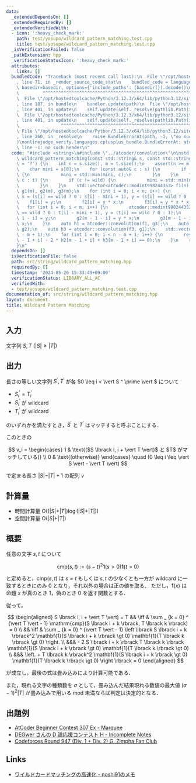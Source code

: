 ```yaml
---
data:
  _extendedDependsOn: []
  _extendedRequiredBy: []
  _extendedVerifiedWith:
  - icon: ':heavy_check_mark:'
    path: test/yosupo/wildcard_pattern_matching.test.cpp
    title: test/yosupo/wildcard_pattern_matching.test.cpp
  _isVerificationFailed: false
  _pathExtension: hpp
  _verificationStatusIcon: ':heavy_check_mark:'
  attributes:
    links: []
  bundledCode: "Traceback (most recent call last):\n  File \"/opt/hostedtoolcache/Python/3.12.3/x64/lib/python3.12/site-packages/onlinejudge_verify/documentation/build.py\"\
    , line 71, in _render_source_code_stat\n    bundled_code = language.bundle(stat.path,\
    \ basedir=basedir, options={'include_paths': [basedir]}).decode()\n          \
    \         ^^^^^^^^^^^^^^^^^^^^^^^^^^^^^^^^^^^^^^^^^^^^^^^^^^^^^^^^^^^^^^^^^^^^^^^^^^^^^^^^^\n\
    \  File \"/opt/hostedtoolcache/Python/3.12.3/x64/lib/python3.12/site-packages/onlinejudge_verify/languages/cplusplus.py\"\
    , line 187, in bundle\n    bundler.update(path)\n  File \"/opt/hostedtoolcache/Python/3.12.3/x64/lib/python3.12/site-packages/onlinejudge_verify/languages/cplusplus_bundle.py\"\
    , line 401, in update\n    self.update(self._resolve(pathlib.Path(included), included_from=path))\n\
    \  File \"/opt/hostedtoolcache/Python/3.12.3/x64/lib/python3.12/site-packages/onlinejudge_verify/languages/cplusplus_bundle.py\"\
    , line 401, in update\n    self.update(self._resolve(pathlib.Path(included), included_from=path))\n\
    \                ^^^^^^^^^^^^^^^^^^^^^^^^^^^^^^^^^^^^^^^^^^^^^^^^^^^^^^^^^\n \
    \ File \"/opt/hostedtoolcache/Python/3.12.3/x64/lib/python3.12/site-packages/onlinejudge_verify/languages/cplusplus_bundle.py\"\
    , line 260, in _resolve\n    raise BundleErrorAt(path, -1, \"no such header\"\
    )\nonlinejudge_verify.languages.cplusplus_bundle.BundleErrorAt: atcoder/convolution.hpp:\
    \ line -1: no such header\n"
  code: "#include <string>\n#include \"../atcoder/convolution\"\n\nstd::vector<bool>\
    \ wildcard_pattern_matching(const std::string& s, const std::string& t, char wild\
    \ = '?') {\n    int n = s.size(), m = t.size();\n    assert(n >= m and n > 0);\n\
    \    char mini = s[0];\n    for (const auto& c : s) {\n        if (c != wild)\
    \ {\n            mini = std::min(mini, c);\n        }\n    }\n    for (const auto&\
    \ c : t) {\n        if (c != wild) {\n            mini = std::min(mini, c);\n\
    \        }\n    }\n    std::vector<atcoder::modint998244353> f1(n), f2(n), f3(n),\
    \ g1(m), g2(m), g3(m);\n    for (int i = 0; i < n; i++) {\n        atcoder::modint998244353\
    \ x = (s[i] == wild ? 0 : s[i] - mini + 1), y = (s[i] == wild ? 0 : 1);\n    \
    \    f1[i] = y;\n        f2[i] = y * x;\n        f3[i] = y * x * x;\n    }\n \
    \   for (int i = 0; i < m; i++) {\n        atcoder::modint998244353 x = (t[i]\
    \ == wild ? 0 : t[i] - mini + 1), y = (t[i] == wild ? 0 : 1);\n        g1[m -\
    \ 1 - i] = y;\n        g2[m - 1 - i] = y * x;\n        g3[m - 1 - i] = y * x *\
    \ x;\n    }\n    auto h1 = atcoder::convolution(f1, g3);\n    auto h2 = atcoder::convolution(f2,\
    \ g2);\n    auto h3 = atcoder::convolution(f3, g1);\n    std::vector<bool> res(n\
    \ - m + 1);\n    for (int i = 0; i < n - m + 1; i++) {\n        res[i] = (h1[m\
    \ - 1 + i] - 2 * h2[m - 1 + i] + h3[m - 1 + i] == 0);\n    }\n    return res;\n\
    }\n"
  dependsOn: []
  isVerificationFile: false
  path: src/string/wildcard_pattern_matching.hpp
  requiredBy: []
  timestamp: '2024-05-26 15:33:49+09:00'
  verificationStatus: LIBRARY_ALL_AC
  verifiedWith:
  - test/yosupo/wildcard_pattern_matching.test.cpp
documentation_of: src/string/wildcard_pattern_matching.hpp
layout: document
title: Wildcard Pattern Matching
---
```


## 入力
文字列 $S, T\ (\vert S \vert \geq \vert T \vert)$

## 出力

長さの等しい文字列 $S ^ \prime, T ^ \prime$ が各 $0 \leq i < \vert S ^ \prime \vert $ について

- $S ^ \prime _ i = T ^ \prime _ i$
- $S ^ \prime _ i$ が wildcard
- $T ^ \prime _ i$ が wildcard

のいずれかを満たすとき，$S ^ \prime$ と $T ^ \prime$ はマッチすると呼ぶことにする．

このときの

$$
v_i = 
\begin{cases}
1 & \text{($S \lbrack i, i + \vert T \vert)$ と $T$ がマッチしている)} \\
0 & \text{(otherwise)}
\end{cases}
\quad (0 \leq i \leq \vert S \vert - \vert T \vert)
$$

で定まる長さ $\vert S \vert - \vert T \vert + 1$ の配列 $v$

## 計算量

- 時間計算量 $\mathrm{O}((\vert S \vert + \vert T \vert) \log (\vert S \vert + \vert T \vert))$
- 空間計算量 $\mathrm{O}(\vert S \vert + \vert T \vert)$

## 概要

任意の文字 $s, t$ について

$$
\mathrm{cmp}(s, t) := (s - t)^2 \mathbf{1}(s \gt 0) \mathbf{1}(t \gt 0)
$$

と定めると，$\mathrm{cmp}(s, t)$ は $s = t$ もしくは $s, t$ の少なくとも一方が wildcard に一致するときにのみ $0$ となり，それ以外の場合は正の値を取る．
ただし，$\mathbf{1}(x)$ は命題 $x$ が真のとき $1$，偽のとき $0$ を返す関数とする．

従って，

$$
\begin{aligned}
    S \lbrack i,  i + \vert T \vert) = T
    && \iff & \sum _ {k = 0} ^ {\vert T \vert - 1} \mathrm{cmp}(S \lbrack i + k \rbrack, T \lbrack k \rbrack) = 0 \\
    && \iff & \sum _ {k = 0} ^ {\vert T \vert - 1} \left \lbrack  S \lbrack i + k \rbrack^2 \mathbf{1}(S \lbrack i + k \rbrack \gt 0) \mathbf{1}(T \lbrack k \rbrack \gt 0) \right. \\
    &&& - 2 S \lbrack i + k \rbrack T \lbrack k \rbrack \mathbf{1}(S \lbrack i + k \rbrack \gt 0) \mathbf{1}(T \lbrack k \rbrack \gt 0) \\
    &&& \left. + T \lbrack k \rbrack^2 \mathbf{1}(S \lbrack i + k \rbrack \gt 0) \mathbf{1}(T \lbrack k \rbrack \gt 0) \right \rbrack = 0
\end{aligned}
$$

が成立し，最後の式は畳み込みにより計算可能である．

また，現れる文字の種類数を $\sigma$ として，畳み込んだ結果現れる数値の最大値 $(\sigma - 1) ^ 2 |T|$ が畳み込みで用いる $\text{mod}$ 未満ならば判定は決定的となる．

## 出題例
- [AtCoder Beginner Contest 307 Ex - Marquee](https://atcoder.jp/contests/abc307/tasks/abc307_h)
- [DEGwer さんの D 論応援コンテスト H - Incomplete Notes](https://atcoder.jp/contests/DEGwer2023/tasks/1202Contest_h)
- [Codeforces Round 947 (Div. 1 + Div. 2) G. Zimpha Fan Club](https://codeforces.com/contest/1975/problem/G)

## Links
- [ワイルドカードマッチングの高速化 - noshi91のメモ](https://noshi91.hatenablog.com/entry/2024/05/26/060854)